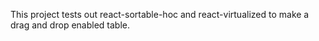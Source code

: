 This project tests out react-sortable-hoc and react-virtualized to make a drag and drop enabled table. 
